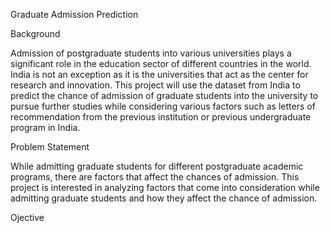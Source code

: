Graduate Admission Prediction

Background

Admission of postgraduate students into various universities plays a significant role in the education sector of different countries in the world. India is not an exception as it is the universities that act as the center for research and innovation. This project will use the dataset from India to predict the chance of admission of graduate students into the university to pursue further studies while considering various factors such as letters of recommendation from the previous institution or previous undergraduate program in India.

Problem Statement

While admitting graduate students for different postgraduate academic programs, there are factors that affect the chances of admission. This project is interested in analyzing factors that come into consideration while admitting graduate students and how they affect the chance of admission.

Ojective
